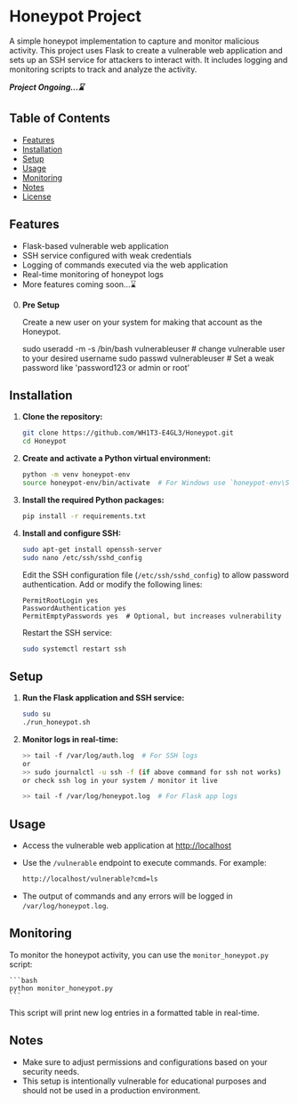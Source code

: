 # Honeypot Project

A simple honeypot implementation to capture and monitor malicious activity. This project uses Flask to create a vulnerable web application and sets up an SSH service for attackers to interact with. It includes logging and monitoring scripts to track and analyze the activity.

**_Project Ongoing...⌛_**

## Table of Contents

- [Features](#features)
- [Installation](#installation)
- [Setup](#setup)
- [Usage](#usage)
- [Monitoring](#monitoring)
- [Notes](#notes)
- [License](#license)

## Features

- Flask-based vulnerable web application
- SSH service configured with weak credentials
- Logging of commands executed via the web application
- Real-time monitoring of honeypot logs
- More features coming soon...⌛

0. **Pre Setup**
   
   Create a new user on your system for making that account as the Honeypot.
   
      sudo useradd -m -s /bin/bash vulnerableuser # change vulnerable user to your desired username
      sudo passwd vulnerableuser  # Set a weak password like 'password123 or admin or root'
   


## Installation

1. **Clone the repository:**

    ```bash
    git clone https://github.com/WH1T3-E4GL3/Honeypot.git
    cd Honeypot
    ```

2. **Create and activate a Python virtual environment:**

    ```bash
    python -m venv honeypot-env
    source honeypot-env/bin/activate  # For Windows use `honeypot-env\Scripts\activate`
    ```

3. **Install the required Python packages:**

    ```bash
    pip install -r requirements.txt
    ```

4. **Install and configure SSH:**

    ```bash
    sudo apt-get install openssh-server
    sudo nano /etc/ssh/sshd_config
    ```

    Edit the SSH configuration file (`/etc/ssh/sshd_config`) to allow password authentication. Add or modify the following lines:

    ```
    PermitRootLogin yes
    PasswordAuthentication yes
    PermitEmptyPasswords yes  # Optional, but increases vulnerability
    ```

    Restart the SSH service:

    ```bash
    sudo systemctl restart ssh
    ```

## Setup

1. **Run the Flask application and SSH service:**

    ```bash
    sudo su
    ./run_honeypot.sh
    ```

2. **Monitor logs in real-time:**

    ```bash
    >> tail -f /var/log/auth.log  # For SSH logs
    or
    >> sudo journalctl -u ssh -f (if above command for ssh not works)
    or check ssh log in your system / monitor it live 
    
    >> tail -f /var/log/honeypot.log  # For Flask app logs
    ```

## Usage

- Access the vulnerable web application at [http://localhost](http://localhost)
- Use the `/vulnerable` endpoint to execute commands. For example:

    ```bash
    http://localhost/vulnerable?cmd=ls
    ```

- The output of commands and any errors will be logged in `/var/log/honeypot.log`.

## Monitoring

To monitor the honeypot activity, you can use the `monitor_honeypot.py` script:

    ```bash
    python monitor_honeypot.py
    ```

This script will print new log entries in a formatted table in real-time.

## Notes

- Make sure to adjust permissions and configurations based on your security needs.
- This setup is intentionally vulnerable for educational purposes and should not be used in a production environment.


